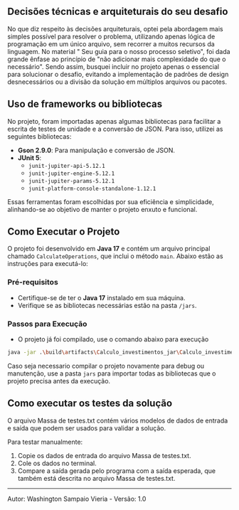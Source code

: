 ## Decisões técnicas e arquiteturais do seu desafio

No que diz respeito às decisões arquiteturais, optei pela abordagem mais simples possível para resolver o problema,
utilizando apenas lógica de programação em um único arquivo, sem recorrer a muitos recursos da linguagem. No material "
Seu guia para o nosso processo seletivo", foi dada grande ênfase ao princípio de "não adicionar mais complexidade do que
o necessário". Sendo assim, busquei incluir no projeto apenas o essencial para solucionar o desafio, evitando a
implementação de padrões de design desnecessários ou a divisão da solução em múltiplos arquivos ou pacotes.

## Uso de frameworks ou bibliotecas

No projeto, foram importadas apenas algumas bibliotecas para facilitar a escrita de testes de unidade e a conversão de
JSON. Para isso, utilizei as seguintes bibliotecas:

- **Gson 2.9.0**: Para manipulação e conversão de JSON.
- **JUnit 5**:
    - `junit-jupiter-api-5.12.1`
    - `junit-jupiter-engine-5.12.1`
    - `junit-jupiter-params-5.12.1`
    - `junit-platform-console-standalone-1.12.1`

Essas ferramentas foram escolhidas por sua eficiência e simplicidade, alinhando-se ao objetivo de manter o projeto
enxuto e funcional.

## Como Executar o Projeto

O projeto foi desenvolvido em **Java 17** e contém um arquivo principal chamado `CalculateOperations`, que inclui o
método `main`. Abaixo estão as instruções para executá-lo:

### Pré-requisitos

- Certifique-se de ter o **Java 17** instalado em sua máquina.
- Verifique se as bibliotecas necessárias estão na pasta `/jars`.

### Passos para Execução

- O projeto já foi compilado, use o comando abaixo para execução

```bash
java -jar .\build\artifacts\Calculo_investimentos_jar\Calculo_investimentos.jar
```
Caso seja necessario compilar o projeto novamente para debug ou manutenção, use a pasta `jars` para importar todas as bibliotecas que o projeto precisa antes da execução.

## Como executar os testes da solução
O arquivo Massa de testes.txt contém vários modelos de dados de entrada e saída que podem ser usados para validar a solução.

Para testar manualmente:
1. Copie os dados de entrada do arquivo Massa de testes.txt.
2. Cole os dados no terminal.
3. Compare a saída gerada pelo programa com a saída esperada, que também está descrita no arquivo Massa de testes.txt.


--- 

Autor: Washington Sampaio Vieria  - Versão: 1.0
